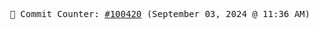 <p align="center">
    <samp>
        📮 Commit Counter: <a href="https://github.com/Javascript-void0/Javascript-void0/commits/main">#100420</a> (September 03, 2024 @ 11:36 AM)
    </samp>
</p>
